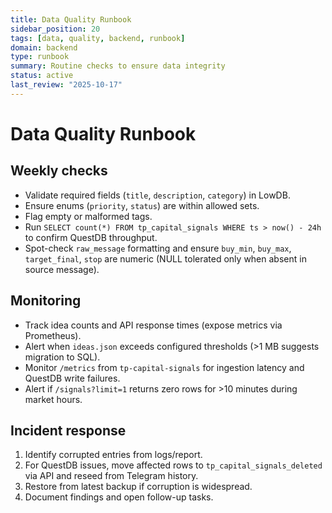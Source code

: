 ```yaml
---
title: Data Quality Runbook
sidebar_position: 20
tags: [data, quality, backend, runbook]
domain: backend
type: runbook
summary: Routine checks to ensure data integrity
status: active
last_review: "2025-10-17"
---
```


# Data Quality Runbook

## Weekly checks

- Validate required fields (`title`, `description`, `category`) in LowDB.
- Ensure enums (`priority`, `status`) are within allowed sets.
- Flag empty or malformed tags.
- Run `SELECT count(*) FROM tp_capital_signals WHERE ts > now() - 24h` to confirm QuestDB throughput.
- Spot-check `raw_message` formatting and ensure `buy_min`, `buy_max`, `target_final`, `stop` are numeric (NULL tolerated only when absent in source message).

## Monitoring

- Track idea counts and API response times (expose metrics via Prometheus).
- Alert when `ideas.json` exceeds configured thresholds (>1 MB suggests migration to SQL).
- Monitor `/metrics` from `tp-capital-signals` for ingestion latency and QuestDB write failures.
- Alert if `/signals?limit=1` returns zero rows for >10 minutes during market hours.

## Incident response

1. Identify corrupted entries from logs/report.
2. For QuestDB issues, move affected rows to `tp_capital_signals_deleted` via API and reseed from Telegram history.
3. Restore from latest backup if corruption is widespread.
4. Document findings and open follow-up tasks.
